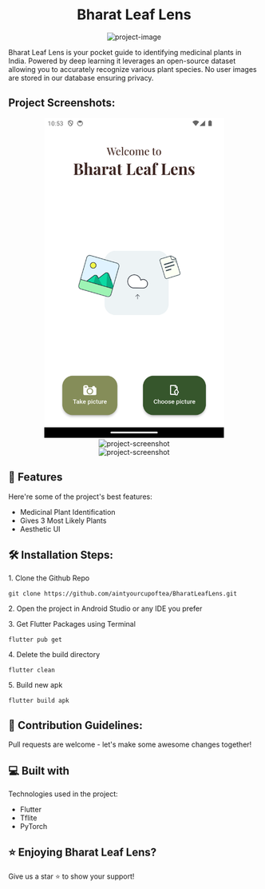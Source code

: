 <h1 align="center" id="title">Bharat Leaf Lens</h1>

<p align="center"><img src="https://socialify.git.ci/aintyourcupoftea/BharatLeafLens/image?font=Source%20Code%20Pro&amp;forks=1&amp;issues=1&amp;name=1&amp;pulls=1&amp;stargazers=1&amp;theme=Dark" alt="project-image"></p>

<p id="description">Bharat Leaf Lens is your pocket guide to identifying medicinal plants in India. Powered by deep learning it leverages an open-source dataset allowing you to accurately recognize various plant species. No user images are stored in our database ensuring privacy.</p>

<h2>Project Screenshots:</h2>

<div style="text-align: center;">
    <img src="https://raw.githubusercontent.com/aintyourcupoftea/BharatLeafLens/master/Screenshot_20240415_225431.png" alt="project-screenshot" width="360" height="640/">
</div>
<div style="text-align: center;">
    <img src="https://raw.githubusercontent.com/aintyourcupoftea/BharatLeafLensWebsite/master/2.png?token=GHSAT0AAAAAACODBPMZTWPW4K3V23YJE2HKZRBLXSQ" alt="project-screenshot" width="360" height="640/">
</div>
<div style="text-align: center;">
    <img src="https://aintyourcupoftea.github.io/BharatLeafLensWebsite/3.png" alt="project-screenshot" width="360" height="640/">
</div>



  
  
<h2>🧐 Features</h2>

Here're some of the project's best features:

*   Medicinal Plant Identification
*   Gives 3 Most Likely Plants
*   Aesthetic UI

<h2>🛠️ Installation Steps:</h2>

<p>1. Clone the Github Repo</p>

```
git clone https://github.com/aintyourcupoftea/BharatLeafLens.git
```

<p>2. Open the project in Android Studio or any IDE you prefer</p>

<p>3. Get Flutter Packages using Terminal</p>

```
flutter pub get
```

<p>4. Delete the build directory</p>

```
flutter clean
```

<p>5. Build new apk</p>

```
flutter build apk
```

<h2>🍰 Contribution Guidelines:</h2>

Pull requests are welcome - let's make some awesome changes together!

  
  
<h2>💻 Built with</h2>

Technologies used in the project:

*   Flutter
*   Tflite
*   PyTorch

<h2>⭐️ Enjoying Bharat Leaf Lens?</h2>

<p>Give us a star ⭐️ to show your support!</p>

